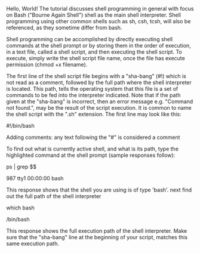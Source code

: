Hello, World!
The tutorial discusses shell programming in general with focus on Bash ("Bourne Again Shell") shell as the main shell interpreter. Shell programming using other common shells such as sh, csh, tcsh, will also be referenced, as they sometime differ from bash.

Shell programming can be accomplished by directly executing shell commands at the shell prompt or by storing them in the order of execution, in a text file, called a shell script, and then executing the shell script. To execute, simply write the shell script file name, once the file has execute permission (chmod +x filename).

The first line of the shell script file begins with a "sha-bang" (#!) which is not read as a comment, followed by the full path where the shell interpreter is located. This path, tells the operating system that this file is a set of commands to be fed into the interpreter indicated. Note that if the path given at the "sha-bang" is incorrect, then an error message e.g. "Command not found.", may be the result of the script execution. It is common to name the shell script with the ".sh" extension. The first line may look like this:

#!/bin/bash

Adding comments: any text following the "#" is considered a comment

To find out what is currently active shell, and what is its path, type the highlighted command at the shell prompt (sample responses follow):

ps | grep $$

987 tty1 00:00:00 bash

This response shows that the shell you are using is of type 'bash'. next find out the full path of the shell interpreter

which bash

/bin/bash

This response shows the full execution path of the shell interpreter. Make sure that the "sha-bang" line at the beginning of your script, matches this same execution path.
